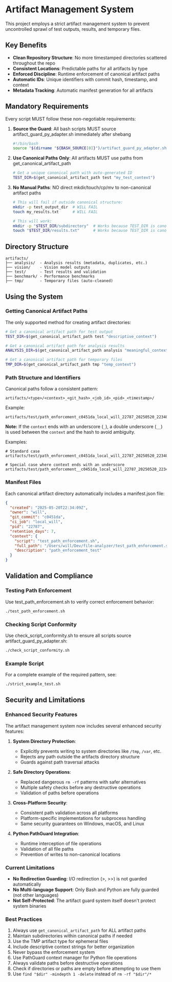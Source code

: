 # Artifact Management System

This project employs a strict artifact management system to prevent uncontrolled sprawl of test outputs, results, and temporary files.

## Key Benefits

- **Clean Repository Structure**: No more timestamped directories scattered throughout the repo
- **Consistent Locations**: Predictable paths for all artifacts by type
- **Enforced Discipline**: Runtime enforcement of canonical artifact paths
- **Automatic IDs**: Unique identifiers with commit hash, timestamp, and context
- **Metadata Tracking**: Automatic manifest generation for all artifacts

## Mandatory Requirements

Every script MUST follow these non-negotiable requirements:

1. **Source the Guard**: All bash scripts MUST source artifact_guard_py_adapter.sh immediately after shebang
   ```bash
   #!/bin/bash
   source "$(dirname "${BASH_SOURCE[0]}")/artifact_guard_py_adapter.sh"
   ```

2. **Use Canonical Paths Only**: All artifacts MUST use paths from get_canonical_artifact_path
   ```bash
   # Get a unique canonical path with auto-generated ID
   TEST_DIR=$(get_canonical_artifact_path test "my_test_context")
   ```

3. **No Manual Paths**: NO direct mkdir/touch/cp/mv to non-canonical artifact paths
   ```bash
   # This will fail if outside canonical structure:
   mkdir -p test_output_dir  # WILL FAIL
   touch my_results.txt      # WILL FAIL
   
   # This will work:
   mkdir -p "$TEST_DIR/subdirectory"  # Works because TEST_DIR is canonical
   touch "$TEST_DIR/results.txt"      # Works because TEST_DIR is canonical
   ```

## Directory Structure

```
artifacts/
├── analysis/  - Analysis results (metadata, duplicates, etc.)
├── vision/    - Vision model outputs
├── test/      - Test results and validation
├── benchmark/ - Performance benchmarks
├── tmp/       - Temporary files (auto-cleaned)
```

## Using the System

### Getting Canonical Artifact Paths

The only supported method for creating artifact directories:

```bash
# Get a canonical artifact path for test output
TEST_DIR=$(get_canonical_artifact_path test "descriptive_context")

# Get a canonical artifact path for analysis results
ANALYSIS_DIR=$(get_canonical_artifact_path analysis "meaningful_context")

# Get a canonical artifact path for temporary files
TMP_DIR=$(get_canonical_artifact_path tmp "temp_context")
```

### Path Structure and Identifiers

Canonical paths follow a consistent pattern:

```
artifacts/<type>/<context>_<git_hash>_<job_id>_<pid>_<timestamp>/
```

Example:
```
artifacts/test/path_enforcement_c0451da_local_will_22787_20250520_223409/
```

**Note:** If the `context` ends with an underscore (`_`), a double underscore (`__`) is used between the `context` and the hash to avoid ambiguity.

Examples:
```
# Standard case
artifacts/test/path_enforcement_c0451da_local_will_22787_20250520_223409/

# Special case where context ends with an underscore
artifacts/test/path_enforcement__c0451da_local_will_22787_20250520_223409/
```

### Manifest Files

Each canonical artifact directory automatically includes a manifest.json file:

```json
{
  "created": "2025-05-20T22:34:09Z",
  "owner": "will",
  "git_commit": "c0451da",
  "ci_job": "local_will",
  "pid": "22787",
  "retention_days": 7,
  "context": {
    "script": "test_path_enforcement.sh",
    "full_path": "/Users/will/Dev/file-analyzer/test_path_enforcement.sh",
    "description": "path_enforcement_test"
  }
}
```

## Validation and Compliance

### Testing Path Enforcement

Use test_path_enforcement.sh to verify correct enforcement behavior:

```bash
./test_path_enforcement.sh
```

### Checking Script Conformity

Use check_script_conformity.sh to ensure all scripts source artifact_guard_py_adapter.sh:

```bash
./check_script_conformity.sh
```

### Example Script

For a complete example of the required pattern, see:

```bash
./strict_example_test.sh
```

## Security and Limitations

### Enhanced Security Features

The artifact management system now includes several enhanced security features:

1. **System Directory Protection**: 
   - Explicitly prevents writing to system directories like `/tmp`, `/var`, etc.
   - Rejects any path outside the artifacts directory structure
   - Guards against path traversal attacks

2. **Safe Directory Operations**:
   - Replaced dangerous `rm -rf` patterns with safer alternatives
   - Multiple safety checks before any destructive operations
   - Validation of paths before operations

3. **Cross-Platform Security**:
   - Consistent path validation across all platforms
   - Platform-specific implementations for subprocess handling
   - Same security guarantees on Windows, macOS, and Linux

4. **Python PathGuard Integration**:
   - Runtime interception of file operations
   - Validation of all file paths
   - Prevention of writes to non-canonical locations

### Current Limitations

- **No Redirection Guarding**: I/O redirection (>, >>) is not guarded automatically
- **No Multi-language Support**: Only Bash and Python are fully guarded (not other languages)
- **Not Self-Protected**: The artifact guard system itself doesn't protect system binaries

### Best Practices

1. Always use `get_canonical_artifact_path` for ALL artifact paths
2. Maintain subdirectories within canonical paths if needed
3. Use the TMP artifact type for ephemeral files 
4. Include descriptive context strings for better organization
5. Never bypass the enforcement system
6. Use PathGuard context manager for Python file operations
7. Always validate paths before destructive operations
8. Check if directories or paths are empty before attempting to use them
9. Use `find "$dir" -mindepth 1 -delete` instead of `rm -rf "$dir"/*`